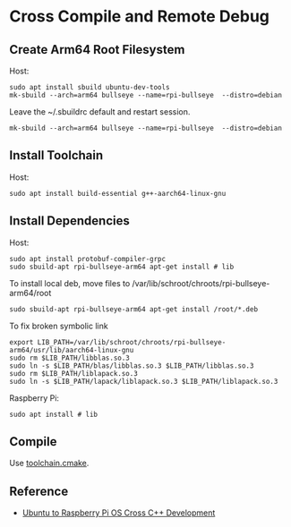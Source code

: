 # Cross Compile and Remote Debug

## Create Arm64 Root Filesystem

Host:

```shell
sudo apt install sbuild ubuntu-dev-tools
mk-sbuild --arch=arm64 bullseye --name=rpi-bullseye  --distro=debian
```

Leave the ~/.sbuildrc default and restart session.

```shell
mk-sbuild --arch=arm64 bullseye --name=rpi-bullseye  --distro=debian
```

## Install Toolchain

Host:
```shell
sudo apt install build-essential g++-aarch64-linux-gnu
```

## Install Dependencies

Host:

```shell
sudo apt install protobuf-compiler-grpc
sudo sbuild-apt rpi-bullseye-arm64 apt-get install # lib
```

To install local deb, move files to /var/lib/schroot/chroots/rpi-bullseye-arm64/root

```shell
sudo sbuild-apt rpi-bullseye-arm64 apt-get install /root/*.deb
```

To fix broken symbolic link
```shell
export LIB_PATH=/var/lib/schroot/chroots/rpi-bullseye-arm64/usr/lib/aarch64-linux-gnu
sudo rm $LIB_PATH/libblas.so.3
sudo ln -s $LIB_PATH/blas/libblas.so.3 $LIB_PATH/libblas.so.3 
sudo rm $LIB_PATH/liblapack.so.3
sudo ln -s $LIB_PATH/lapack/liblapack.so.3 $LIB_PATH/liblapack.so.3
```

Raspberry Pi:

```shell
sudo apt install # lib
```

## Compile

Use [toolchain.cmake](toolchain.cmake).

## Reference
- [Ubuntu to Raspberry Pi OS Cross C++ Development](https://tttapa.github.io/Pages/Raspberry-Pi/C++-Development-RPiOS/index.html)